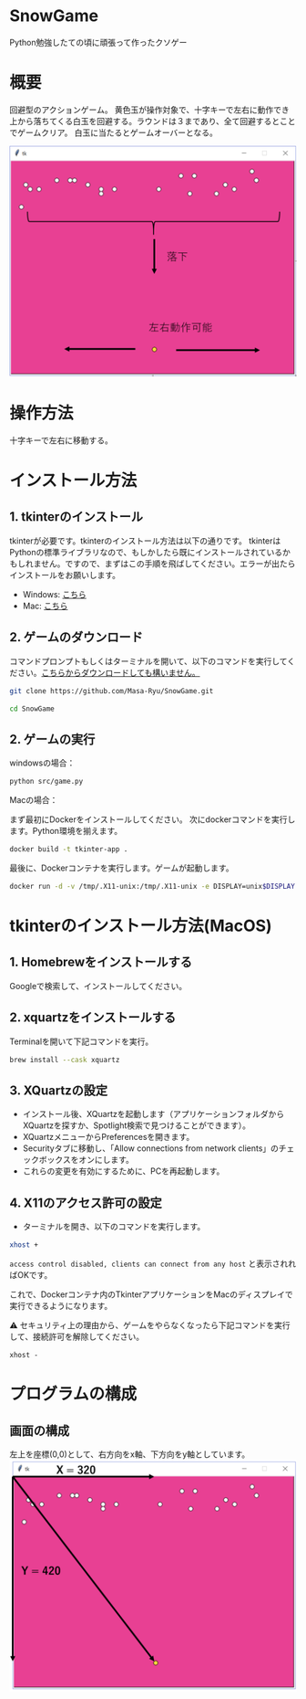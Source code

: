 # SnowGame
Python勉強したての頃に頑張って作ったクソゲー

# 概要
回避型のアクションゲーム。
黄色玉が操作対象で、十字キーで左右に動作でき上から落ちてくる白玉を回避する。ラウンドは３まであり、全て回避するとことでゲームクリア。
白玉に当たるとゲームオーバーとなる。


![ゲーム画面](./img/overview1.png)

# 操作方法
十字キーで左右に移動する。

# インストール方法
## 1. tkinterのインストール
tkinterが必要です。tkinterのインストール方法は以下の通りです。
tkinterはPythonの標準ライブラリなので、もしかしたら既にインストールされているかもしれません。ですので、まずはこの手順を飛ばしてください。エラーが出たらインストールをお願いします。
- Windows: [こちら](https://and-engineer.com/articles/YWjayhIAACEAEjeC)
- Mac: [こちら](#tkinterのインストール方法macos)

## 2. ゲームのダウンロード
コマンドプロンプトもしくはターミナルを開いて、以下のコマンドを実行してください。[こちらからダウンロードしても構いません。](https://github.com/Masa-Ryu/SnowGame)
```bash
git clone https://github.com/Masa-Ryu/SnowGame.git
```

```bash
cd SnowGame
```

## 2. ゲームの実行
windowsの場合：
```bash
python src/game.py
```
Macの場合：

まず最初にDockerをインストールしてください。
次にdockerコマンドを実行します。Python環境を揃えます。
```bash
docker build -t tkinter-app .
```
最後に、Dockerコンテナを実行します。ゲームが起動します。
```bash
docker run -d -v /tmp/.X11-unix:/tmp/.X11-unix -e DISPLAY=unix$DISPLAY tkinter-app
```

# tkinterのインストール方法(MacOS)
## 1. Homebrewをインストールする
Googleで検索して、インストールしてください。
## 2. xquartzをインストールする
Terminalを開いて下記コマンドを実行。
```bash
brew install --cask xquartz
```
## 3. XQuartzの設定
- インストール後、XQuartzを起動します（アプリケーションフォルダからXQuartzを探すか、Spotlight検索で見つけることができます）。
- XQuartzメニューからPreferencesを開きます。
- Securityタブに移動し、「Allow connections from network clients」のチェックボックスをオンにします。
- これらの変更を有効にするために、PCを再起動します。

## 4. X11のアクセス許可の設定
- ターミナルを開き、以下のコマンドを実行します。
```bash
xhost +
```
`access control disabled, clients can connect from any host`
と表示されればOKです。

これで、Dockerコンテナ内のTkinterアプリケーションをMacのディスプレイで実行できるようになります。

:warning: セキュリティ上の理由から、ゲームをやらなくなったら下記コマンドを実行して、接続許可を解除してください。
```
xhost -
```

# プログラムの構成

## 画面の構成
左上を座標(0,0)として、右方向をx軸、下方向をy軸としています。
![画面の構成](./img/overview2.png)


